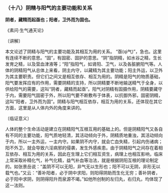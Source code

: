 ### （十八）阴精与阳气的主要功能和关系

**阴者，藏精而起亟也；阳者，卫外而为固也。**

《素问·生气通天论》

〔讲解〕

本文论述了阴精与阳气的主要功能及其相互为用的关系。
“亟(qì气)”，急也。这里有连续不断的意思。“固”，有固密、固护的意思。“阴”指阴精，如水谷之精，生长发育之精，以及营血津液等；“阳”指阳气，如肾阳、卫气，以及各脏腑阳气等。人体的阴精阳气从总体上来看，阴主内守，以藏精为其主要功能；阳主外运，以卫外为其主要职责。但它们之间又是相互依存、相互为用的。阴精是阳气的物质基础，阳气要发挥应有的作用，需要阴精的支持，所以阴精要不断地输送精气于全身，以供给阳气的需要，这叫“阴者，藏精而起亟”。阳气对阴精有固摄作用，阴精要藏守于内，需要阳气固密于外，所以阳气要不断敷布于体表，以抗御外邪，固密阴精，这叫“阳者，卫外而为固”。阴精与阳气相互依存，相互为用的关系，还体现在其它方面，这里是从人体内外的角度来讲的。

〔临证意义〕

人体的整个生命活动是建立在阴精阳气互根互用的基础上的。但是阴精阳气又各自有不同的主要功能，阳气质地轻清，其活动倾向于外，阴精质地重浊，其活动倾向于内，所以一主外运，一主内守。如果阴不内守，就会亡血失精，引起内伤诸病；阳不外卫，就会导致六淫病邪的侵袭，发生外感疾患。由于阴精阳气之间存在着相互依存、相互为用的关系，因此在生理上它们相互资生，病理上也相互影响，临床上常采取补精化气，补气化精，益气补血等治法，就是根据阴阳互根的理论制定的。如张景岳说：“盖阴不可以无阳，非气无以生形也；阳不可以无阴，非形无以载气也。”又云：“善补阳者，必于阴中求阳，则阳得阴助而生化无穷；善补阴者，必于阳中求阴，则阴得阳升而泉源不竭。”如他所创制的左归丸，右归丸，均体现了这一法则。
